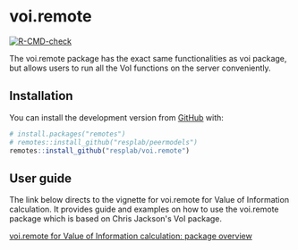 
<!-- README.md is generated from README.Rmd. Please edit that file -->

# voi.remote

<!-- badges: start -->

[![R-CMD-check](https://github.com/resplab/voi.remote/workflows/R-CMD-check/badge.svg)](https://github.com/resplab/voi.remote/actions)
<!-- badges: end -->

The voi.remote package has the exact same functionalities as voi package, but allows users to run all the VoI functions on the server conveniently.

## Installation

You can install the development version from [GitHub](https://github.com/) with:

``` r
# install.packages("remotes")
# remotes::install_github("resplab/peermodels")
remotes::install_github("resplab/voi.remote")
```

## User guide 

The link below directs to the vignette for voi.remote for Value of Information calculation. It provides guide and examples on how to use the voi.remote package which is based on Chris Jackson's VoI package.

[voi.remote for Value of Information calculation: package overview](https://resplab.github.io/voi.remote/articles/voi_remote.html)
